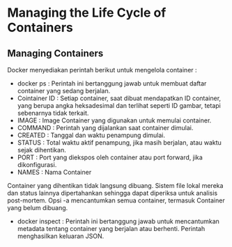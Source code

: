 # Managing the Life Cycle of Containers

## Managing Containers
Docker menyediakan perintah berikut untuk mengelola container :
- docker ps : Perintah ini bertanggung jawab untuk membuat daftar container yang sedang berjalan.
- Cointainer ID : Setiap container, saat dibuat mendapatkan ID container, yang berupa angka heksadesimal dan terlihat seperti ID gambar, tetapi sebenarnya tidak terkait.
- IMAGE : Image Container yang digunakan untuk memulai container.
- COMMAND : Perintah yang dijalankan saat container dimulai.
- CREATED : Tanggal dan waktu penampung dimulai.
- STATUS : Total waktu aktif penampung, jika masih berjalan, atau waktu sejak dihentikan.
- PORT : Port yang diekspos oleh container atau port forward, jika dikonfigurasi.
- NAMES : Nama Container

Container yang dihentikan tidak langsung dibuang. Sistem file lokal mereka dan status lainnya dipertahankan sehingga dapat diperiksa untuk analisis post-mortem. Opsi -a mencantumkan semua container, termasuk Container yang belum dibuang.

- docker inspect : Perintah ini bertanggung jawab untuk mencantumkan metadata tentang container yang berjalan atau berhenti. Perintah menghasilkan keluaran JSON.


